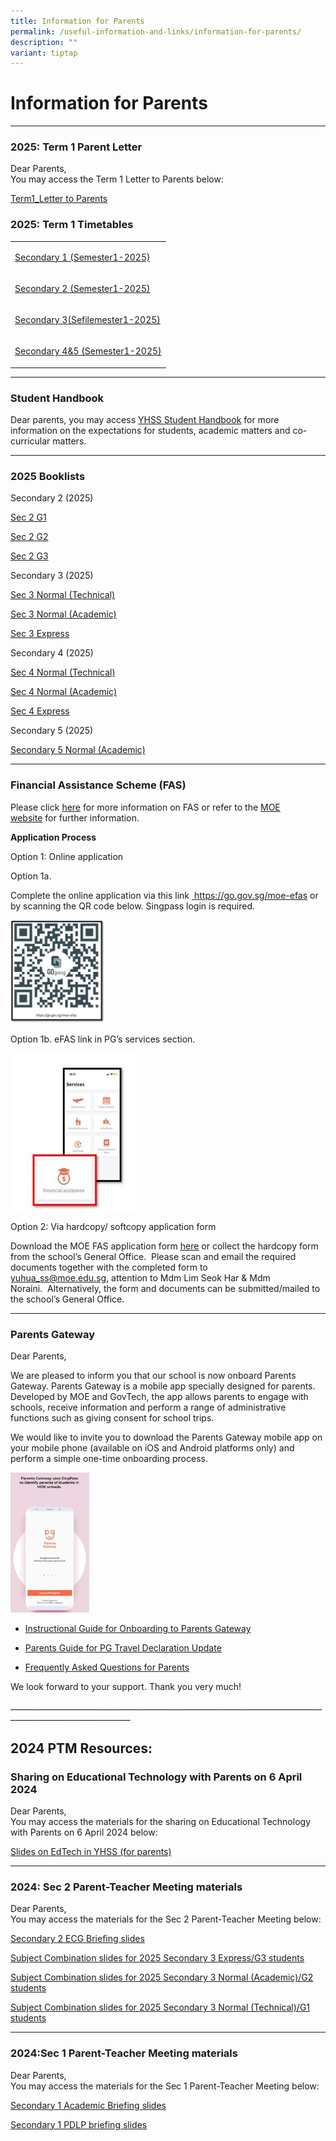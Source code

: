 ```yaml
---
title: Information for Parents
permalink: /useful-information-and-links/information-for-parents/
description: ""
variant: tiptap
---
```

<h1><strong>Information for Parents</strong></h1>
<hr>
<h3>2025: Term 1 Parent Letter</h3>
<p>Dear Parents,
<br>You may access the Term 1 Letter to Parents below:</p>
<p><a href="/files/YHSS_2025_Term_1_Letter_31_Dec.pdf" rel="noopener nofollow" target="_blank">Term1_Letter to Parents</a>
</p>
<h3>2025: Term 1 Timetables</h3>
<table style="minWidth: 25px">
<colgroup>
<col>
</colgroup>
<tbody>
<tr>
<td rowspan="1" colspan="1">
<p><a href="/files/2025_Sem_1_TT_Sec_1__caa_301224_.pdf" rel="noopener nofollow" target="_blank">Secondary 1 (Semester1-2025)</a>
</p>
</td>
</tr>
<tr>
<td rowspan="1" colspan="1">
<p><a href="/files/2025_Sem_1_TT_Sec_2__caa_301224_.pdf" rel="noopener nofollow" target="_blank">Secondary 2 (Semester1-2025)</a>
</p>
</td>
</tr>
<tr>
<td rowspan="1" colspan="1">
<p><a href="/files/2025_Sem_1_TT_Sec_3__caa_301224_.pdf" rel="noopener nofollow" target="_blank">Secondary 3(Sefilemester1-2025)</a>
</p>
</td>
</tr>
<tr>
<td rowspan="1" colspan="1">
<p><a href="/files/2025_Sem_1_TT_Sec_4___5__caa_301224_.pdf" rel="noopener nofollow" target="_blank">Secondary 4&amp;5 (Semester1-2025)</a>
</p>
</td>
</tr>
</tbody>
</table>
<hr>
<h3>Student Handbook</h3>
<p>Dear parents, you may access <a href="https://sites.google.com/moe.edu.sg/yhss-handbook-site/home?pli=1" rel="noopener noreferrer nofollow" target="_blank">YHSS Student Handbook</a> for
more information on the expectations for students, academic matters and
co-curricular matters.</p>
<hr>
<h3>2025 Booklists</h3>
<p>Secondary 2 (2025)</p>
<p><a href="/files/2025_Sec_2_G1.pdf" rel="noopener noreferrer nofollow" target="_blank">Sec 2 G1</a>
</p>
<p><a href="/files/2025_Sec_2_G2.pdf" rel="noopener noreferrer nofollow" target="_blank">Sec 2 G2</a>
</p>
<p><a href="/files/2025_Sec_2_G3.pdf" rel="noopener noreferrer nofollow" target="_blank">Sec 2 G3</a>
</p>
<p>Secondary 3 (2025)</p>
<p><a href="/files/2025_Sec_3_NT.pdf" rel="noopener noreferrer nofollow" target="_blank">Sec 3 Normal (Technical)</a>
</p>
<p><a href="/files/2025_Sec_3_NA.pdf" rel="noopener noreferrer nofollow" target="_blank">Sec 3 Normal (Academic)</a>
</p>
<p><a href="/files/2025_Sec_3_Exp.pdf" rel="noopener noreferrer nofollow" target="_blank">Sec 3 Express</a>
</p>
<p>Secondary 4 (2025)</p>
<p><a href="/files/2025_Sec_4_NT.pdf" rel="noopener noreferrer nofollow" target="_blank">Sec 4 Normal (Technical)</a>
</p>
<p><a href="/files/2025_Sec_4_NA.pdf" rel="noopener noreferrer nofollow" target="_blank">Sec 4 Normal (Academic)</a>
</p>
<p><a href="/files/2025_Sec_4_Exp.pdf" rel="noopener noreferrer nofollow" target="_blank">Sec 4 Express</a>
</p>
<p>Secondary 5 (2025)</p>
<p><a href="/files/2025_Sec_5__NA_.pdf" rel="noopener noreferrer nofollow" target="_blank">Secondary 5 Normal (Academic)</a>
</p>
<hr>
<h3>Financial Assistance Scheme (FAS)</h3>
<p>Please click&nbsp;<a href="/files/Document_4a_MOE_FAS_pamphlet__EL_.pdf" rel="noopener noreferrer nofollow" target="_blank">here</a>&nbsp;for more
information on FAS or refer to the&nbsp;<a href="https://www.moe.gov.sg/financial-matters/financial-assistance" rel="noopener noreferrer nofollow" target="_blank">MOE website</a>&nbsp;for
further information.</p>
<p><strong>Application Process</strong>
</p>
<p>Option 1: Online application</p>
<p>Option 1a.</p>
<p>Complete the online application via this link&nbsp;<a href="https://go.gov.sg/moe-efas" rel="noopener noreferrer nofollow" target="_blank"> https://go.gov.sg/moe-efas</a>&nbsp;or
by scanning the QR code below.&nbsp;Singpass login is required.</p>
<div class="isomer-image-wrapper">
<img style="width:30%" height="auto" width="100%" src="/images/11111111.jpg">
</div>
<p>Option 1b. eFAS link in PG’s services section.</p>
<div class="isomer-image-wrapper">
<img style="width:40%" height="auto" width="100%" src="/images/122222222.jpg">
</div>
<p>Option 2: Via hardcopy/ softcopy application form</p>
<p>Download the MOE FAS application form&nbsp;<a href="/files/MOE_FAS_Application_Form_2025.pdf" rel="noopener noreferrer nofollow" target="_blank">here</a>&nbsp;or collect
the hardcopy form from the school’s General Office. &nbsp;Please scan and
email the required documents together with the completed form to&nbsp;
<a href="mailto:yuhua_ss@moe.edu.sg" rel="noopener noreferrer nofollow" target="_blank">yuhua_ss@moe.edu.sg</a>,&nbsp;attention to Mdm Lim Seok Har &amp; Mdm
Noraini.&nbsp;&nbsp;Alternatively, the form and documents can be submitted/mailed
to the school’s General Office.</p>
<hr>
<h3>Parents Gateway</h3>
<p>Dear Parents,&nbsp;</p>
<p>We are pleased to inform you that our school is now onboard Parents Gateway.
Parents Gateway is a mobile app specially designed for parents. Developed
by MOE and GovTech, the app allows parents to engage with schools, receive
information and perform a range of administrative functions such as giving
consent for school trips.</p>
<p>We would like to invite you to download the Parents Gateway mobile app
on your mobile phone (available on iOS and Android platforms only) and
perform a simple one-time onboarding process.&nbsp;</p>
<div class="isomer-image-wrapper">
<img style="width:25%" height="auto" width="100%" src="/images/tPG-SingPass.jpg">
</div>
<ul data-tight="true" class="tight">
<li>
<p><a href="/files/Instructional%20Guide%20-%20Parents%20Gateway.pdf" rel="noopener noreferrer nofollow" target="_blank">Instructional Guide for Onboarding to Parents Gateway</a>
</p>
</li>
<li>
<p><a href="/files/Parents%20Guide%20for%20PG%20Travel%20Declaration%20Update%20Particulars%20-%208%20May%2019.pdf" rel="noopener noreferrer nofollow" target="_blank">Parents Guide for PG Travel Declaration Update</a>
</p>
</li>
<li>
<p><a href="/files/Frequently%20Asked%20Questions%20for%20Parents.pdf" rel="noopener noreferrer nofollow" target="_blank">Frequently Asked Questions for Parents</a>
</p>
</li>
</ul>
<p>We look forward to your support. Thank you very much!</p>
<p>____________________________________________________________________________________________________________</p>
<h2>2024 PTM Resources:</h2>
<h3>Sharing on Educational Technology with Parents on 6 April 2024</h3>
<p>Dear Parents,
<br>You may access the materials for the sharing on Educational Technology
with Parents on 6 April 2024 below:</p>
<p><a href="/files/EdTech_in_YHSS__sharing_with_parents___for_uploading_.pdf" rel="noopener noreferrer nofollow" target="_blank">Slides on EdTech in YHSS (for parents)</a>
</p>
<hr>
<h3>2024: Sec 2 Parent-Teacher Meeting materials</h3>
<p>Dear Parents,
<br>You may access the materials for the Sec 2 Parent-Teacher Meeting below:</p>
<p><a href="/files/ECG_for_Sec_2_22_March_2024.pdf" rel="noopener noreferrer nofollow" target="_blank">Secondary 2 ECG Briefing slides</a>
</p>
<p><a href="/files/2024_Sec_2_PTM_Subject_Combination_for_2025_Sec_3E_22_Mar.pdf" rel="noopener noreferrer nofollow" target="_blank">Subject Combination slides for 2025 Secondary 3 Express/G3 students</a>
</p>
<p><a href="/files/2024_Sec_2_PTM_Subject_Combination_for_2025_Sec_3N_22_Mar.pdf" rel="noopener noreferrer nofollow" target="_blank">Subject Combination slides for 2025 Secondary 3 Normal (Academic)/G2 students</a>
</p>
<p><a href="/files/2024_Sec_2_PTM__Subject_Combination_for_2025_Sec_3T_22_Mar.pdf" rel="noopener noreferrer nofollow" target="_blank">Subject Combination slides for 2025 Secondary 3 Normal (Technical)/G1 students</a>
</p>
<hr>
<h3>2024:Sec 1 Parent-Teacher Meeting materials</h3>
<p>Dear Parents,
<br>You may access the materials for the Sec 1 Parent-Teacher Meeting below:</p>
<p><a href="/files/Sec_1_Acad_Briefing_Slides_2024_for_Sec_1_PTM_12_Jan.pdf" rel="noopener noreferrer nofollow" target="_blank">Secondary 1 Academic Briefing slides</a>
</p>
<p><a href="/files/Sec_1_2024_Briefing_for_Parents_for_PDLP.pdf" rel="noopener noreferrer nofollow" target="_blank">Secondary 1 PDLP briefing slides</a>
</p>